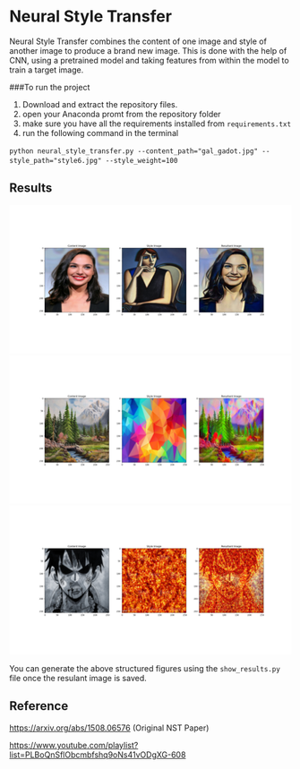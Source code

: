 # Neural Style Transfer

Neural Style Transfer combines the content of one image and style of another image to produce a brand new image. This is done with the help of CNN, using a pretrained model and taking features from within the model to train a target image.

###To run the project 
1. Download and extract the repository files.
2. open your Anaconda promt from the repository folder 
3. make sure you have all the requirements installed from `requirements.txt`
4. run the following command in the terminal

`python neural_style_transfer.py --content_path="gal_gadot.jpg" --style_path="style6.jpg" --style_weight=100`

## Results

![Image](results/Figure_2.png)
![Image](results/Figure_4.png)
![Image](results/Figure_5.png)

You can generate the above structured figures using the `show_results.py` file once the resulant image is saved.

## Reference
https://arxiv.org/abs/1508.06576 (Original NST Paper)

https://www.youtube.com/playlist?list=PLBoQnSflObcmbfshq9oNs41vODgXG-608




